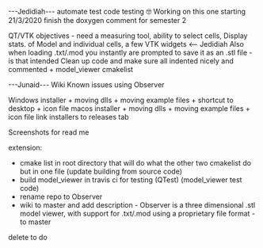 ---Jedidiah---
automate test code testing :nerd_face: Working on this one starting 21/3/2020
finish the doxygen comment for semester 2

QT/VTK objectives - need a measuring tool, ability to select cells, Display stats. of Model and individual cells, a few VTK widgets  <-- Jedidiah
Also when loading .txt/.mod you instantly are prompted to save it as an .stl file - is that intended
Clean up code and make sure all indented nicely and commented + model_viewer cmakelist



---Junaid---
Wiki
 Known issues
 using Observer

Windows installer + moving dlls + moving example files + shortcut to desktop + icon file
macos installer + moving dlls + moving example files + icon file
link installers to releases tab

Screenshots for read me


extension:
- cmake list in root directory that will do what the other two cmakelist do but in one file (update building from source code)
- build model_viewer in travis ci for testing (QTest) (model_viewer test code)
- rename repo to Observer
- wiki to master and add description - Observer is a three dimensional .stl model viewer, with support for .txt/.mod using a proprietary file format - to master

delete to do
